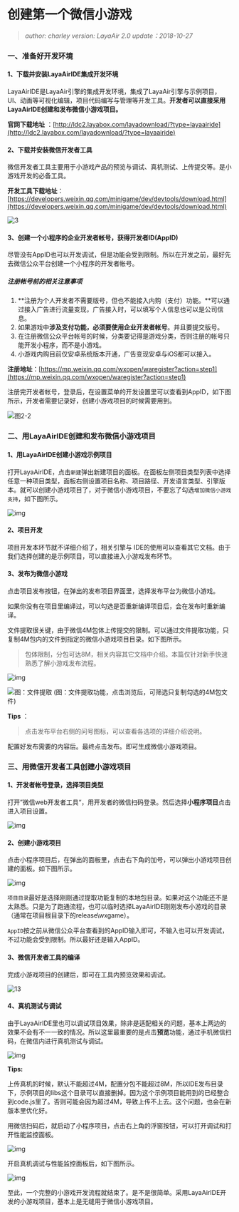 # 创建第一个微信小游戏

> *author: charley      version: LayaAir 2.0      update：2018-10-27*

### 一、准备好开发环境

#### 1、下载并安装LayaAirIDE集成开发环境

LayaAirIDE是LayaAir引擎的集成开发环境，集成了LayaAir引擎与示例项目，UI、动画等可视化编辑，项目代码编写与管理等开发工具。**开发者可以直接采用LayaAirIDE创建和发布微信小游戏项目。**

**官网下载地址** ：[http://ldc2.layabox.com/layadownload/?type=layaairide](http://ldc2.layabox.com/layadownload/?type=layaairide)



#### 2、下载并安装微信开发者工具

微信开发者工具主要用于小游戏产品的预览与调试、真机测试、上传提交等。是小游戏开发的必备工具。

**开发工具下载地址**：
[https://developers.weixin.qq.com/minigame/dev/devtools/download.html](https://developers.weixin.qq.com/minigame/dev/devtools/download.html)

![3](img/3.png)  



#### 3、创建一个小程序的企业开发者帐号，获得开发者ID(AppID)

尽管没有AppID也可以开发调试，但是功能会受到限制。所以在开发之前，最好先去微信公众平台创建一个小程序的开发者帐号。

##### 注册帐号前的相关注意事项

1. **注册为个人开发者不需要版号，但也不能接入内购（支付）功能。**可以通过接入广告进行流量变现，广告接入时，可以填写个人信息也可以是公司信息。
2. 如果游戏中**涉及支付功能，必须要使用企业开发者帐号**。并且要提交版号。
3. 在注册微信公众平台帐号的时候，分类要记得是游戏分类，否则注册的帐号只能开发小程序，而不是小游戏。
4. 小游戏内购目前仅安卓系统版本开通，广告变现安卓与iOS都可以接入。

**注册地址**：[https://mp.weixin.qq.com/wxopen/waregister?action=step1](https://mp.weixin.qq.com/wxopen/waregister?action=step1)

注册完开发者帐号，登录后，在设置菜单的开发设置里可以查看到AppID，如下图所示，开发者需要记录好，创建小游戏项目的时候需要用到。

![图2-2](img/2-2.png)

###

### 二、用LayaAirIDE创建和发布微信小游戏项目

#### 1、用LayaAirIDE创建小游戏示例项目

打开LayaAirIDE，点击`新建`弹出新建项目的面板。在面板左侧项目类型列表中选择任意一种项目类型，面板右侧设置项目名称、项目路径、开发语言类型、引擎版本。就可以创建小游戏项目了，对于微信小游戏项目，不要忘了勾选`增加微信小游戏支持`，如下图所示。

![img](img/4.png)



#### 2、项目开发

项目开发本环节就不详细介绍了，相关引擎与 IDE的使用可以查看其它文档。由于我们选择创建的是示例项目，可以直接进入小游戏发布环节。

#### 3、发布为微信小游戏

点击项目发布按钮，在弹出的发布项目界面里，选择发布平台为微信小游戏。

如果你没有在项目里编译过，可以勾选是否重新编译项目后，会在发布时重新编译。

文件提取很关键，由于微信4M包体上传提交的限制。可以通过文件提取功能，只复制4M包内的文件到指定的微信小游戏项目目录。如下图所示。

> 包体限制，分包可达8M，相关内容其它文档中介绍。本篇仅针对新手快速熟悉了解小游戏发布流程。

![img](img/2-3.png) 

![图：文件提取](img/2-4.png) 
(图：文件提取功能，点击浏览后，可筛选只复制勾选的4M包文件)

**Tips** ：

> 点击发布平台右侧的问号图标，可以查看各选项的详细介绍说明。

配置好发布需要的内容后。最终点击发布。即可生成微信小游戏项目。



### 三、用微信开发者工具创建小游戏项目

#### 1、开发者帐号登录，选择项目类型

打开”微信web开发者工具“，用开发者的微信扫码登录。然后选择**小程序项目**点击进入项目设置。

![img](img/8.png) 

#### 2、创建小游戏项目

点击小程序项目后，在弹出的面板里，点击右下角的加号，可以弹出小游戏项目创建的面板。如下图所示。

![img](img/8-1.png)  

`项目目录`最好是选择刚刚通过提取功能复制的本地包目录。如果对这个功能还不是太熟悉。只是为了跑通流程，也可以临时选择LayaAirIDE刚刚发布小游戏的目录（通常在项目根目录下的release\wxgame）。

`AppID`按之前从微信公众平台查看到的AppID输入即可，不输入也可以开发调试，不过功能会受到限制。所以最好还是输入AppID。



#### 3、微信开发者工具的编译

完成小游戏项目的创建后，即可在工具内预览效果和调试。

![13](img/9.png) 



#### 4、真机测试与调试

由于LayaAirIDE里也可以调试项目效果，除非是适配相关的问题，基本上两边的效果不会有不一一致的情况。所以这里最重要的是点击**预览**功能，通过手机微信扫码，在微信内进行真机测试与调试。

![img](img/14.png) 

**Tips:**

上传真机的时候，默认不能超过4M，配置分包不能超过8M，所以IDE发布目录下，示例项目的libs这个目录可以直接删掉。因为这个示例项目能用到的已经整合到code.js里了。否则可能会因为超过4M，导致上传不上去。这个问题，也会在新版本里优化好。







用微信扫码后，就启动了小程序项目，点击右上角的浮窗按钮，可以打开调试和打开性能监控面板。

![img](img/10.png)

开启真机调试与性能监控面板后，如下图所示。

![img](img/11.png) 



至此，一个完整的小游戏开发流程就结束了。是不是很简单。采用LayaAirIDE开发的小游戏项目，基本上是无缝用于微信小游戏项目。